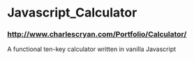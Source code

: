 # Javascript_Calculator
### http://www.charlescryan.com/Portfolio/Calculator/
A functional ten-key calculator written in vanilla Javascript
